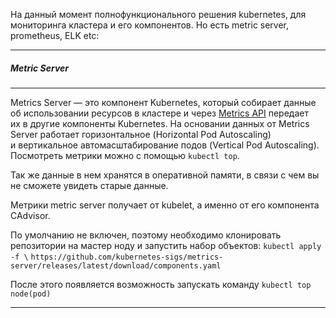 На данный момент полнофункционального решения kubernetes, для мониторинга кластера и его компонентов. Но есть metric server, prometheus, ELK etc:

---
##### Metric Server
---
Metrics Server — это компонент Kubernetes, который собирает данные об использовании ресурсов в кластере и через [Metrics API](https://github.com/kubernetes/metrics) передает их в другие компоненты Kubernetes. На основании данных от Metrics Server работает горизонтальное (Horizontal Pod Autoscaling) и вертикальное автомасштабирование подов (Vertical Pod Autoscaling). Посмотреть метрики можно с помощью `kubectl top`.

Так же данные в нем хранятся в оперативной памяти, в связи с чем вы не сможете увидеть старые данные.

Метрики metric server получает от kubelet, а именно от его компонента CAdvisor.

По умолчанию не включен, поэтому необходимо клонировать репозитории на мастер ноду и запустить набор объектов:
`kubectl apply -f \`
`https://github.com/kubernetes-sigs/metrics-server/releases/latest/download/components.yaml`

После этого появляется возможность запускать команду `kubectl top node(pod)` 

---